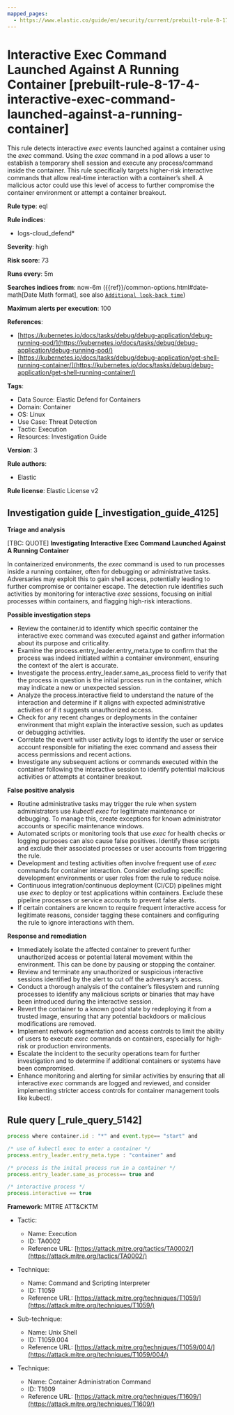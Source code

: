 ```yaml
---
mapped_pages:
  - https://www.elastic.co/guide/en/security/current/prebuilt-rule-8-17-4-interactive-exec-command-launched-against-a-running-container.html
---
```


# Interactive Exec Command Launched Against A Running Container [prebuilt-rule-8-17-4-interactive-exec-command-launched-against-a-running-container]

This rule detects interactive *exec* events launched against a container using the *exec* command. Using the *exec* command in a pod allows a user to establish a temporary shell session and execute any process/command inside the container. This rule specifically targets higher-risk interactive commands that allow real-time interaction with a container’s shell. A malicious actor could use this level of access to further compromise the container environment or attempt a container breakout.

**Rule type**: eql

**Rule indices**:

* logs-cloud_defend*

**Severity**: high

**Risk score**: 73

**Runs every**: 5m

**Searches indices from**: now-6m ({{ref}}/common-options.html#date-math[Date Math format], see also [`Additional look-back time`](docs-content://solutions/security/detect-and-alert/create-detection-rule.md#rule-schedule))

**Maximum alerts per execution**: 100

**References**:

* [https://kubernetes.io/docs/tasks/debug/debug-application/debug-running-pod/](https://kubernetes.io/docs/tasks/debug/debug-application/debug-running-pod/)
* [https://kubernetes.io/docs/tasks/debug/debug-application/get-shell-running-container/](https://kubernetes.io/docs/tasks/debug/debug-application/get-shell-running-container/)

**Tags**:

* Data Source: Elastic Defend for Containers
* Domain: Container
* OS: Linux
* Use Case: Threat Detection
* Tactic: Execution
* Resources: Investigation Guide

**Version**: 3

**Rule authors**:

* Elastic

**Rule license**: Elastic License v2

## Investigation guide [_investigation_guide_4125]

**Triage and analysis**

[TBC: QUOTE]
**Investigating Interactive Exec Command Launched Against A Running Container**

In containerized environments, the *exec* command is used to run processes inside a running container, often for debugging or administrative tasks. Adversaries may exploit this to gain shell access, potentially leading to further compromise or container escape. The detection rule identifies such activities by monitoring for interactive *exec* sessions, focusing on initial processes within containers, and flagging high-risk interactions.

**Possible investigation steps**

* Review the container.id to identify which specific container the interactive exec command was executed against and gather information about its purpose and criticality.
* Examine the process.entry_leader.entry_meta.type to confirm that the process was indeed initiated within a container environment, ensuring the context of the alert is accurate.
* Investigate the process.entry_leader.same_as_process field to verify that the process in question is the initial process run in the container, which may indicate a new or unexpected session.
* Analyze the process.interactive field to understand the nature of the interaction and determine if it aligns with expected administrative activities or if it suggests unauthorized access.
* Check for any recent changes or deployments in the container environment that might explain the interactive session, such as updates or debugging activities.
* Correlate the event with user activity logs to identify the user or service account responsible for initiating the exec command and assess their access permissions and recent actions.
* Investigate any subsequent actions or commands executed within the container following the interactive session to identify potential malicious activities or attempts at container breakout.

**False positive analysis**

* Routine administrative tasks may trigger the rule when system administrators use *kubectl exec* for legitimate maintenance or debugging. To manage this, create exceptions for known administrator accounts or specific maintenance windows.
* Automated scripts or monitoring tools that use *exec* for health checks or logging purposes can also cause false positives. Identify these scripts and exclude their associated processes or user accounts from triggering the rule.
* Development and testing activities often involve frequent use of *exec* commands for container interaction. Consider excluding specific development environments or user roles from the rule to reduce noise.
* Continuous integration/continuous deployment (CI/CD) pipelines might use *exec* to deploy or test applications within containers. Exclude these pipeline processes or service accounts to prevent false alerts.
* If certain containers are known to require frequent interactive access for legitimate reasons, consider tagging these containers and configuring the rule to ignore interactions with them.

**Response and remediation**

* Immediately isolate the affected container to prevent further unauthorized access or potential lateral movement within the environment. This can be done by pausing or stopping the container.
* Review and terminate any unauthorized or suspicious interactive sessions identified by the alert to cut off the adversary’s access.
* Conduct a thorough analysis of the container’s filesystem and running processes to identify any malicious scripts or binaries that may have been introduced during the interactive session.
* Revert the container to a known good state by redeploying it from a trusted image, ensuring that any potential backdoors or malicious modifications are removed.
* Implement network segmentation and access controls to limit the ability of users to execute *exec* commands on containers, especially for high-risk or production environments.
* Escalate the incident to the security operations team for further investigation and to determine if additional containers or systems have been compromised.
* Enhance monitoring and alerting for similar activities by ensuring that all interactive *exec* commands are logged and reviewed, and consider implementing stricter access controls for container management tools like kubectl.


## Rule query [_rule_query_5142]

```js
process where container.id : "*" and event.type== "start" and

/* use of kubectl exec to enter a container */
process.entry_leader.entry_meta.type : "container" and

/* process is the inital process run in a container */
process.entry_leader.same_as_process== true and

/* interactive process */
process.interactive == true
```

**Framework**: MITRE ATT&CKTM

* Tactic:

    * Name: Execution
    * ID: TA0002
    * Reference URL: [https://attack.mitre.org/tactics/TA0002/](https://attack.mitre.org/tactics/TA0002/)

* Technique:

    * Name: Command and Scripting Interpreter
    * ID: T1059
    * Reference URL: [https://attack.mitre.org/techniques/T1059/](https://attack.mitre.org/techniques/T1059/)

* Sub-technique:

    * Name: Unix Shell
    * ID: T1059.004
    * Reference URL: [https://attack.mitre.org/techniques/T1059/004/](https://attack.mitre.org/techniques/T1059/004/)

* Technique:

    * Name: Container Administration Command
    * ID: T1609
    * Reference URL: [https://attack.mitre.org/techniques/T1609/](https://attack.mitre.org/techniques/T1609/)



